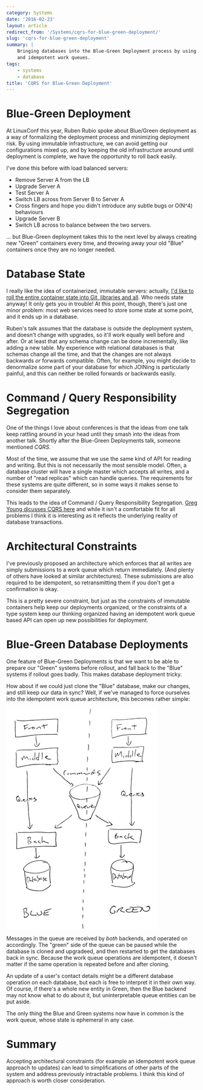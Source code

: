 ```yaml
---
category: Systems
date: '2016-02-23'
layout: article
redirect_from: '/Systems/cqrs-for-blue-green-deployment/'
slug: 'cqrs-for-blue-green-deployment'
summary: |
    Bringing databases into the Blue-Green Deployment process by using CQRS
    and idempotent work queues.
tags:
    - systems
    - database
title: 'CQRS for Blue-Green Deployment'
---
```


Blue-Green Deployment
=====================

At LinuxConf this year, Ruben Rubio spoke about Blue/Green
deployment
as a way of formalizing the deployment process and minimizing deployment
risk. By using immutable infrastructure, we can avoid getting our
configurations mixed up, and by keeping the old infrastructure around
until deployment is complete, we have the opportunity to roll back
easily.

I've done this before with load balanced servers:

-   Remove Server A from the LB
-   Upgrade Server A
-   Test Server A
-   Switch LB across from Server B to Server A
-   Cross fingers and hope you didn't introduce any subtle bugs or
    O(N\^4) behaviours
-   Upgrade Server B
-   Switch LB across to balance between the two servers.

... but Blue-Green deployment takes this to the next level by always
creating new "Green" containers every time, and throwing away your old
"Blue" containers once they are no longer needed.

Database State
==============

I really like the idea of containerized, immutable servers: actually,
[I'd like to roll the entire container state into Git, libraries and
all](../complete-containers-immutable-git/). Who needs state anyway!
It only gets you in trouble! At this point, though, there's just one
minor problem: most web services need to store some state at some point,
and it ends up in a database.

Ruben's talk assumes that the database is outside the deployment system,
and doesn't change with upgrades, so it'll work equally well before and
after. Or at least that any schema change can be done incrementally,
like adding a new table. My experience with relational databases is that
schemas change all the time, and that the changes are not always
backwards *or* forwards compatible. Often, for example, you might decide
to denormalize some part of your database for which JOINing is
particularly painful, and this can neither be rolled forwards or
backwards easily.

Command / Query Responsibility Segregation
==========================================

One of the things I love about conferences is that the ideas from one
talk keep rattling around in your head until they smash into the ideas
from another talk. Shortly after the Blue-Green Deployments talk,
someone mentioned *CQRS*.

Most of the time, we assume that we use the same kind of API for reading
and writing. But this is not necessarily the most sensible model. Often,
a database cluster will have a single master which accepts all writes,
and a number of "read replicas" which can handle queries. The
requirements for these systems are quite different, so in some ways it
makes sense to consider them separately.

This leads to the idea of Command / Query Responsibility Segregation.
[Greg Young dicusses CQRS
here](http://codebetter.com/gregyoung/2010/02/16/cqrs-task-based-uis-event-sourcing-agh/)
and while it isn't a comfortable fit for all problems I think it is
interesting as it reflects the underlying reality of database
transactions.

Architectural Constraints
=========================

I've previously proposed an architecture which enforces that all writes
are simply submissions to a work queue which return immediately. (And
plenty of others have looked at similar architectures). These
submissions are also required to be idempotent, so retransmitting them
if you don't get a confirmation is okay.

This is a pretty severe constraint, but just as the constraints of
immutable containers help keep our deployments organized, or the
constraints of a type system keep our thinking
organized
having an idempotent work queue based API can open up new possibilities
for deployment.

Blue-Green Database Deployments
===============================

One feature of Blue-Green Deployments is that we want to be able to
prepare our "Green" systems before rollout, and fall back to the "Blue"
systems if rollout goes badly. This makes database deployment tricky.

How about if we could just clone the "Blue" database, make our changes,
and still keep our data in sync? Well, if we've managed to force
ourselves into the idempotent work queue architecture, this becomes
rather simple:

![Blue/Green CQRS](bluegreencqrs.png)

Messages in the queue are received by *both* backends, and operated on
accordingly. The "green" side of the queue can be paused while the
database is cloned and upgradeed, and then restarted to get the
databases back in sync. Because the work queue operations are
idempotent, it doesn't matter if the same operation is repeated before
and after cloning.

An update of a user's contact details might be a different database
operation on each database, but each is free to interpret it in their
own way. Of course, if there's a whole new entity in Green, then the
Blue backend may not know what to do about it, but uninterpretable queue
entities can be put aside.

The only thing the Blue and Green systems now have in common is the work
queue, whose state is ephemeral in any case.

Summary
=======

Accepting architectural constraints (for example an idempotent work
queue approach to updates) can lead to simplifications of other parts of
the system and address previously intractable problems. I think this
kind of approach is worth closer consideration.
